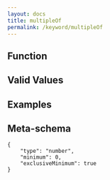 ```yaml
---
layout: docs
title: multipleOf
permalink: /keyword/multipleOf
---
```


## Function


## Valid Values


## Examples


## Meta-schema

	{
		"type": "number",
		"minimum": 0,
		"exclusiveMinimum": true
	}


